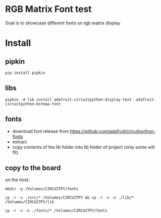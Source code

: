 # RGB Matrix Font test

Goal is to showcase different fonts on rgb matrix display

# Install


## pipkin
```shell
pip install pipkin
```

## libs
```shell
pipkin -d lib install adafruit-circuitpython-display-text  adafruit-circuitpython-bitmap-font
```

## fonts

- download font release from https://github.com/adafruit/circuitpython-fonts
- extract
- copy contents of the lib folder into lib folder of project (only some will fit)

## copy to the board

on the host:

```shell
mkdir -p /Volumes/CIRCUITPY/fonts
```

```shell
cp -r -v ./src/* /Volumes/CIRCUITPY && cp -r -v -n ./lib/* /Volumes/CIRCUITPY/lib
```

```shell
cp -r -v -n ./fonts/* /Volumes/CIRCUITPY/fonts
```





